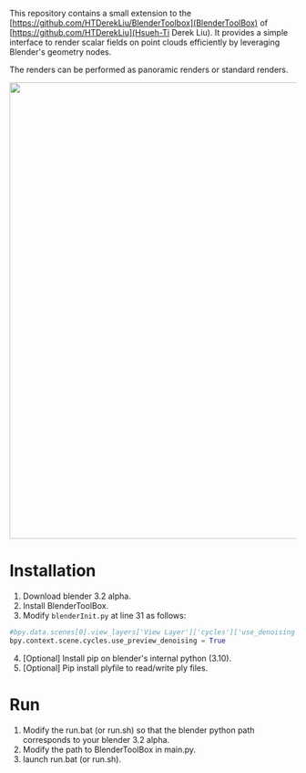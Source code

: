 This repository contains a small extension to the [https://github.com/HTDerekLiu/BlenderToolbox](BlenderToolBox) of [https://github.com/HTDerekLiu](Hsueh-Ti Derek Liu). It provides a simple interface to render scalar fields on point clouds efficiently by leveraging Blender's geometry nodes.

The renders can be performed as panoramic renders or standard renders.

<p align="center">
  <img align="center"  src="/renders/RhombicDodecahedron.png", width=800>
</p>

# Installation
1. Download blender 3.2 alpha.
2. Install BlenderToolBox.
3. Modify ``blenderInit.py`` at line 31 as follows:
```python
#bpy.data.scenes[0].view_layers['View Layer']['cycles']['use_denoising'] = 1
bpy.context.scene.cycles.use_preview_denoising = True
```
4. [Optional] Install pip on blender's internal python (3.10).
5. [Optional] Pip install plyfile to read/write ply files.

# Run
1. Modify the run.bat (or run.sh) so that the blender python path corresponds to your blender 3.2 alpha.
2. Modify the path to BlenderToolBox in main.py.
3. launch run.bat (or run.sh).
